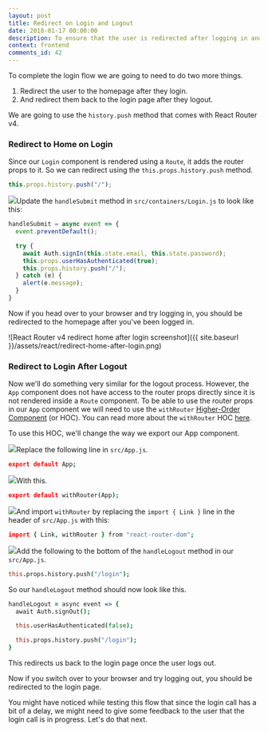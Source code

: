 ```yaml
---
layout: post
title: Redirect on Login and Logout
date: 2018-01-17 00:00:00
description: To ensure that the user is redirected after logging in and logging out of our React.js app, we are going to use the withRouter higher-order component from React Router v4. And we’ll use the history.push method to navigate the app.
context: frontend
comments_id: 42
---
```


To complete the login flow we are going to need to do two more things.

1. Redirect the user to the homepage after they login.
2. And redirect them back to the login page after they logout.

We are going to use the `history.push` method that comes with React Router v4.

### Redirect to Home on Login

Since our `Login` component is rendered using a `Route`, it adds the router props to it. So we can redirect using the `this.props.history.push` method.

``` javascript
this.props.history.push("/");
```

<img class="code-marker" src="{{ site.baseurl }}/assets/s.png" />Update the `handleSubmit` method in `src/containers/Login.js` to look like this:

``` javascript
handleSubmit = async event => {
  event.preventDefault();

  try {
    await Auth.signIn(this.state.email, this.state.password);
    this.props.userHasAuthenticated(true);
    this.props.history.push("/");
  } catch (e) {
    alert(e.message);
  }
}
```

Now if you head over to your browser and try logging in, you should be redirected to the homepage after you've been logged in.

![React Router v4 redirect home after login screenshot]({{ site.baseurl }}/assets/react/redirect-home-after-login.png)

### Redirect to Login After Logout

Now we'll do something very similar for the logout process. However, the `App` component does not have access to the router props directly since it is not rendered inside a `Route` component. To be able to use the router props in our `App` component we will need to use the `withRouter` [Higher-Order Component](https://facebook.github.io/react/docs/higher-order-components.html) (or HOC). You can read more about the `withRouter` HOC [here](https://reacttraining.com/react-router/web/api/withRouter).

To use this HOC, we'll change the way we export our App component.

<img class="code-marker" src="{{ site.baseurl }}/assets/s.png" />Replace the following line in `src/App.js`.

``` coffee
export default App;
```

<img class="code-marker" src="{{ site.baseurl }}/assets/s.png" />With this.

``` coffee
export default withRouter(App);
```

<img class="code-marker" src="{{ site.baseurl }}/assets/s.png" />And import `withRouter` by replacing the `import { Link }` line in the header of `src/App.js` with this:

``` coffee
import { Link, withRouter } from "react-router-dom";
```

<img class="code-marker" src="{{ site.baseurl }}/assets/s.png" />Add the following to the bottom of the `handleLogout` method in our `src/App.js`.

``` coffee
this.props.history.push("/login");
```

So our `handleLogout` method should now look like this.

``` coffee
handleLogout = async event => {
  await Auth.signOut();

  this.userHasAuthenticated(false);

  this.props.history.push("/login");
}
```

This redirects us back to the login page once the user logs out.

Now if you switch over to your browser and try logging out, you should be redirected to the login page.

You might have noticed while testing this flow that since the login call has a bit of a delay, we might need to give some feedback to the user that the login call is in progress. Let's do that next.

